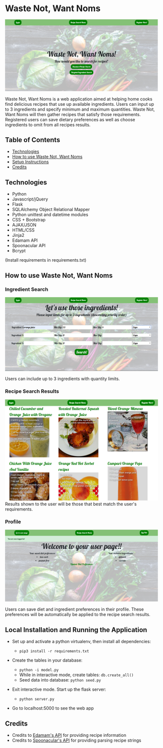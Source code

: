 # Waste Not, Want Noms

![Homepage](/static/img/docs/homepage.PNG)

Waste Not, Want Noms is a web application aimed at helping home cooks find delicious recipes that use up available ingredients.  Users can input up to 3 ingredients and specify minimum and maximum quantities.  Waste Not, Want Noms will then gather recipes that satisfy those requirements.  Registered users can save dietary preferences as well as choose ingredients to omit from all recipes results.

## Table of Contents
* [Technologies](#technologies)
* [How to use Waste Not, Want Noms](#use)
* [Setup Instructions](#setup)
* [Credits](#credits)

## <a name="technologies"></a>Technologies
* Python
* Javascript/jQuery
* Flask
* SQLAlchemy Object Relational Mapper
* Python unittest and datetime modules
* CSS + Bootstrap
* AJAX/JSON
* HTML/CSS
* Jinja2
* Edamam API
* Spoonacular API
* Bcrypt

(Install requirements in requirements.txt)

## <a name="use"></a>How to use Waste Not, Want Noms

### Ingredient Search

![Ingredient Search](/static/img/docs/ingredient_search.PNG)

Users can include up to 3 ingredients with quantity limits.  

### Recipe Search Results

![Search Results](/static/img/docs/search_results.PNG)
Results shown to the user will be those that best match the user's requirements.

### Profile

![Profile](/static/img/docs/user_profile.PNG)

Users can save diet and ingredient preferences in their profile.  These preferences
will be automatically be applied to the recipe search results.

## <a name="use"></a>Local Installation and Running the Application

* Set up and activate a python virtualenv, then install all dependencies:
    * `pip3 install -r requirements.txt`
  
* Create the tables in your database:
    * `python -i model.py`
    * While in interactive mode, create tables: `db.create_all()`
    * Seed data into database: `python seed.py`
    
* Exit interactive mode. Start up the flask server:
    * `python server.py`

* Go to localhost:5000 to see the web app

## <a name="credits"></a>Credits
* Credits to [Edamam's API](https://developer.edamam.com/) for providing recipe information
* Credits to [Spoonacular's API](https://spoonacular.com/) for providing parsing recipe strings
